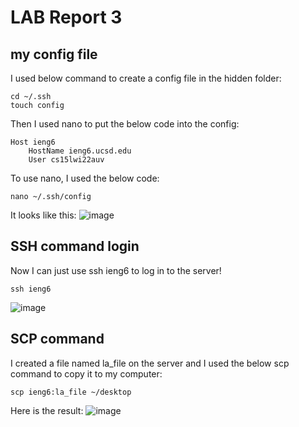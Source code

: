 # LAB Report 3



## my config file
I used below command to create a config file in the hidden folder:
```
cd ~/.ssh
touch config 
```
Then I used nano to put the below code into the config:

```
Host ieng6
    HostName ieng6.ucsd.edu
    User cs15lwi22auv
```

To use nano, I used the below code: 
```
nano ~/.ssh/config
```

It looks like this:
![image](config.png)



## SSH command login

Now I can just use ssh ieng6 to log in to the server!
```
ssh ieng6
```


![image](ieng6.png)

## SCP command
I created a file named la_file on the server and I used the below scp command to copy it to my computer:
```
scp ieng6:la_file ~/desktop
```
Here is the result:
![image](scp.png)


